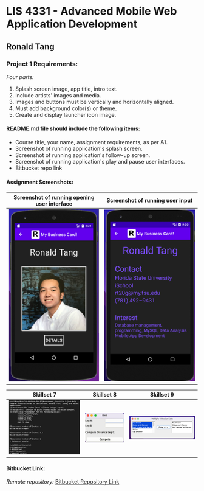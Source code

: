 # LIS 4331 - Advanced Mobile Web Application Development

## Ronald Tang

### Project 1 Requirements:

*Four parts:*

1. Splash screen image, app title, intro text.
2. Include artists' images and media.
3. Images and buttons must be vertically and horizontally aligned.
4. Must add background color(s) or theme.
5. Create and display launcher icon image.

#### README.md file should include the following items:

* Course title, your name, assignment requirements, as per A1.
* Screenshot of running application's splash screen.
* Screenshot of running application's follow-up screen.
* Screenshot of running application's play and pause user interfaces.
* Bitbucket repo link

#### Assignment Screenshots:

| Screenshot of running opening user interface | Screenshot of running user input |
| ---------- | ---------- |
| ![First User Interface Screenshot](img/Open_Interface.png) | ![Second User Interface Screenshot](img/Running_Interface.png) |

| Skillset 7 | Skillset 8 | Skillset 9 |
| ---------- | ---------- | ----------|
| ![Screenshot of Skillset 7](img/ss7.png) | ![Screenshot of Skillset 8](img/Distance_calculator.gif) | ![Screenshot of Skillset 9](img/Multiple_selection.png)

#### Bitbucket Link:

*Remote repository:*
[Bitbucket Repository Link](https://bitbucket.org/username/myteamquotes/ "My bitbucket repo link")

